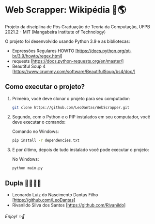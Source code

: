 # Web Scrapper: Wikipédia :book::earth_americas:

Projeto da disciplina de Pós Graduação de Teoria da Computação, UFPB 2021.2 - MIT (Mangabeira Institute of Technology)



O projeto foi desenvolvido usando Python 3.9 e as bibliotecas:

- Expressões Regulares HOWTO [https://docs.python.org/pt-br/3.9/howto/regex.html]
- requests [https://docs.python-requests.org/en/master/]
- Beautiful Soup 4 [https://www.crummy.com/software/BeautifulSoup/bs4/doc/]



## Como executar o projeto?

1. Primeiro, você deve clonar o projeto para seu computador:

   ```bash
   git clone https://github.com/LeoDantas/WebScrapper.git
   ```

2. Segundo, com o Python e o PIP instalados em seu computador, você deve executar o comando:

   Comando no Windows:

   ```bash
   pip install -r dependencies.txt
   ```

3. E por último, depois de tudo instalado você pode executar o projeto:

   No Windows:

   ```bash
   python main.py
   ```


## Dupla :man_technologist::man_technologist:

- Leonardo Luiz do Nascimento Dantas Filho [https://github.com/LeoDantas]
- Rivanildo Silva dos Santos [https://github.com/Rivanildo]



###### Enjoy! :sparkles::tada: